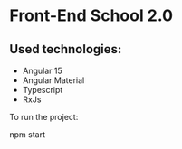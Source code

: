 # Front-End School 2.0

## Used technologies:

- Angular 15
- Angular Material
- Typescript
- RxJs

To run the project:

npm start
